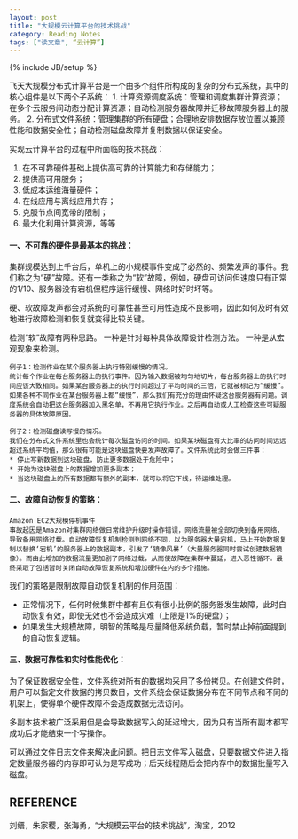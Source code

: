 ```yaml
---
layout: post
title: "大规模云计算平台的技术挑战"
category: Reading Notes
tags: ["读文章", “云计算”]
---
```

{% include JB/setup %}

飞天大规模分布式计算平台是一个由多个组件所构成的复杂的分布式系统，其中的核心组件是以下两个子系统：
	1. 计算资源调度系统：管理和调度集群计算资源；在多个云服务间动态分配计算资源；自动检测服务器故障并迁移故障服务器上的服务。
	2. 分布式文件系统：管理集群的所有硬盘；合理地安排数据存放位置以兼顾性能和数据安全性；自动检测磁盘故障并复制数据以保证安全。

实现云计算平台的过程中所面临的技术挑战：
1. 在不可靠硬件基础上提供高可靠的计算能力和存储能力；
2. 提供高可用服务；
3. 低成本运维海量硬件；
4. 在线应用与离线应用共存；
5. 克服节点间宽带的限制；
6. 最大化利用计算资源，等等

#### 一、不可靠的硬件是最基本的挑战：
集群规模达到上千台后，单机上的小规模事件变成了必然的、频繁发声的事件。我们称之为“硬”故障。还有一类称之为“软”故障，例如，硬盘可访问但速度只有正常的1/10、服务器没有宕机但程序运行缓慢、网络时好时坏等。

硬、软故障发声都会对系统的可靠性甚至可用性造成不良影响，因此如何及时有效地进行故障检测和恢复就变得比较关键。

检测“软”故障有两种思路。
一种是针对每种具体故障设计检测方法。
一种是从宏观现象来检测。

	例子1：检测作业在某个服务器上执行特别缓慢的情况。
	统计每个作业在每台服务器上的执行事件。因为输入数据被均匀地切片，每台服务器上的执行时间应该大致相同。如果某台服务器上的执行时间超过了平均时间的三倍，它就被标记为“缓慢”。如果各种不同作业在某台服务器上都“缓慢”，那么我们有充分的理由怀疑这台服务器有问题。调度系统会自动把这台服务器加入黑名单，不再用它执行作业。之后再自动或人工检查这些可疑服务器的具体故障原因。

	例子2：检测磁盘读写慢的情况。
	我们在分布式文件系统里也会统计每次磁盘访问的时间。如果某块磁盘有大比率的访问时间远远超过系统平均值，那么很有可能是这块磁盘快要发声故障了。文件系统此时会做三件事：
	* 停止写新数据到这块磁盘，防止更多数据处于危险中；
	* 开始为这块磁盘上的数据增加更多副本；
	* 当这块磁盘上的所有数据都有额外的副本，就可以将它下线，待运维处理。

#### 二、故障自动恢复的策略：

	Amazon EC2大规模停机事件
	事故起因是Amazon对集群网络做日常维护升级时操作错误，网络流量被全部切换到备用网络，导致备用网络过载。自动故障恢复机制检测到网络不同，以为服务器大量宕机，马上开始数据复制以替换‘宕机’的服务器上的数据副本，引发了‘镜像风暴’（大量服务器同时尝试创建数据镜像）。而由此增加的数据流量更加剧了网络过载，从而使故障在集群中蔓延，进入恶性循环。最终采取了包括暂时关闭自动故障恢复系统和增加硬件在内的多个措施。



我们的策略是限制故障自动恢复机制的作用范围：
* 正常情况下，任何时候集群中都有且仅有很小比例的服务器发生故障，此时自动恢复有效，即使无效也不会造成灾难（上限是1%的硬盘）；
* 如果发生大规模故障，明智的策略是尽量降低系统负载，暂时禁止掉前面提到的自动恢复逻辑。

#### 三、数据可靠性和实时性能优化：

为了保证数据安全性，文件系统对所有的数据均采用了多份拷贝。在创建文件时，用户可以指定文件数据的拷贝数目，文件系统会保证数据分布在不同节点和不同的机架上，使得单个硬件故障不会造成数据无法访问。

多副本技术被广泛采用但是会导致数据写入的延迟增大，因为只有当所有副本都写成功后才能结束一个写操作。

可以通过文件日志文件来解决此问题。把日志文件写入磁盘，只要数据文件进入指定数量服务器的内存即可认为是写成功；后天线程随后会把内存中的数据批量写入磁盘。

## REFERENCE
刘缙，朱家稷，张海勇，“大规模云平台的技术挑战”，淘宝，2012